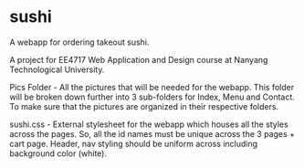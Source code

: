 # sushi
A webapp for ordering takeout sushi.

A project for EE4717 Web Application and Design course at Nanyang Technological University.

Pics Folder - All the pictures that will be needed for the webapp. This folder will be broken down further into 3 sub-folders for Index, Menu and Contact. To make sure that the pictures are organized in their respective folders.

sushi.css - External stylesheet for the webapp which houses all the styles across the pages. So, all the id names must be unique across the 3 pages + cart page. Header, nav styling should be uniform across including background color (white).
